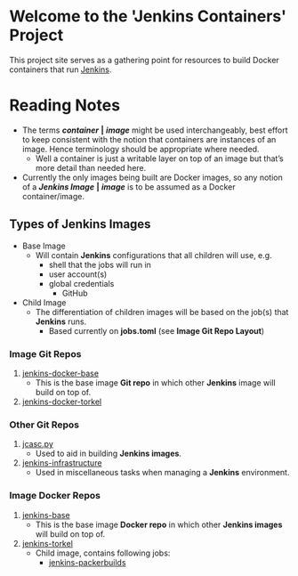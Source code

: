 # Welcome to the 'Jenkins Containers' Project

This project site serves as a gathering point for resources
to build Docker containers that run [Jenkins](https://www.jenkins.io/).

# Reading Notes

* The terms ***container*** **|** ***image*** might be used interchangeably, best effort to keep consistent with the notion that containers are instances of an image. Hence terminology should be appropriate where needed. 
    * Well a container is just a writable layer on top of an image but that’s more detail than needed here.
* Currently the only images being built are Docker images, so any notion of a ***Jenkins Image*** **|** ***image*** is to be assumed as a Docker container/image.

## Types of Jenkins Images

* Base Image
    * Will contain **Jenkins** configurations that all children will use, e.g.
        * shell that the jobs will run in
        * user account(s)
        * global credentials
            * GitHub
* Child Image
    * The differentiation of children images will be based on the job(s) that **Jenkins** runs.
        * Based currently on **jobs.toml** (see **Image Git Repo Layout**)

### Image Git Repos

1. [jenkins-docker-base](https://github.com/reap2sow1/jenkins-docker-base)
    * This is the base image **Git repo** in which other **Jenkins** image will build on top of.
2. [jenkins-docker-torkel](https://github.com/reap2sow1/jenkins-docker-torkel)

### Other Git Repos

1. [jcasc.py](https://github.com/reap2sow1/jcasc.py)
    * Used to aid in building **Jenkins images**.
2. [jenkins-infrastructure](https://github.com/reap2sow1/jenkins-infrastructure)
    * Used in miscellaneous tasks when managing a **Jenkins** environment.

### Image Docker Repos

1. [jenkins-base](https://hub.docker.com/repository/docker/reap2sow1/jenkins-base)
    * This is the base image **Docker repo** in which other **Jenkins images** will build on top of.
2. [jenkins-torkel](https://hub.docker.com/repository/docker/reap2sow1/jenkins-torkel)
    * Child image, contains following jobs:
        * [jenkins-packerbuilds](https://github.com/reap2sow1/jenkins-packerbuilds)
